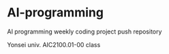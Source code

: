 # AI-programming
AI programming weekly coding project push repository

Yonsei univ. AIC2100.01-00 class 

